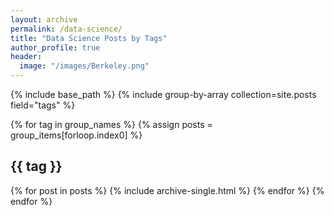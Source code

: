```yaml
---
layout: archive
permalink: /data-science/
title: "Data Science Posts by Tags"
author_profile: true
header:
  image: "/images/Berkeley.png"
---
```


{% include base_path %}
{% include group-by-array collection=site.posts field="tags" %}

{% for tag in group_names %}
  {% assign posts = group_items[forloop.index0] %}
  <h2 id="{{ tag | slugify }}" class="archive__subtitle">{{ tag }}</h2>
  {% for post in posts %}
    {% include archive-single.html %}
  {% endfor %}
{% endfor %}
